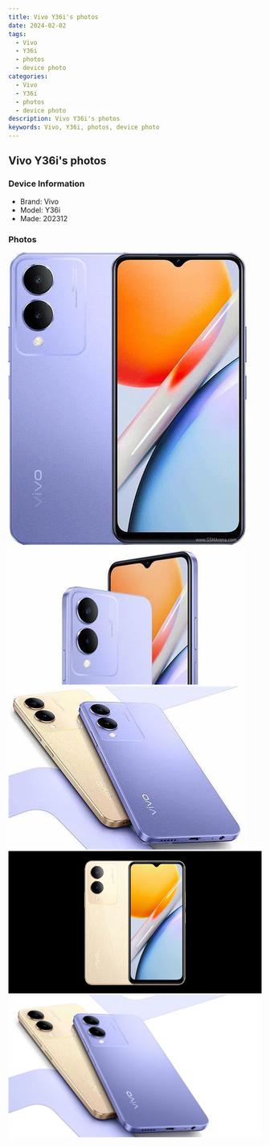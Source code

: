 ```yaml
---
title: Vivo Y36i's photos
date: 2024-02-02
tags: 
  - Vivo
  - Y36i
  - photos
  - device photo
categories: 
  - Vivo
  - Y36i
  - photos
  - device photo
description: Vivo Y36i's photos
keywords: Vivo, Y36i, photos, device photo
---
```


## Vivo Y36i's photos

### Device Information

- Brand: Vivo
- Model: Y36i
- Made: 202312

### Photos

![/images/best-assets/devices/vivo/vivo-y36i/1.jpg](/images/best-assets/devices/vivo/vivo-y36i/1.jpg)
![/images/best-assets/devices/vivo/vivo-y36i/2.jpg](/images/best-assets/devices/vivo/vivo-y36i/2.jpg)
![/images/best-assets/devices/vivo/vivo-y36i/3.jpg](/images/best-assets/devices/vivo/vivo-y36i/3.jpg)
![/images/best-assets/devices/vivo/vivo-y36i/4.jpg](/images/best-assets/devices/vivo/vivo-y36i/4.jpg)
![/images/best-assets/devices/vivo/vivo-y36i/5.jpg](/images/best-assets/devices/vivo/vivo-y36i/5.jpg)
